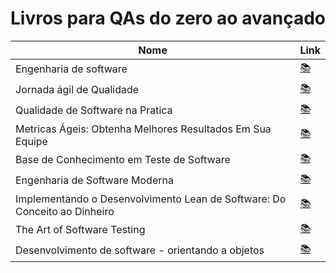 # Livros para QAs do zero ao avançado

| Nome                                                                                                                     | Link                         |
| ------------------------------------------------------------------------------------------------------------------------ | ---------------------------- |
| Engenharia de software                                                                                                   | [📚](https://amzn.to/3Gl8UUi) |
| Jornada ágil de Qualidade                                                                                                | [📚](https://amzn.to/3WOTA7S) |
| Qualidade de Software na Pratica                                                                                         | [📚](https://amzn.to/3vhNO2R) |
| Metricas Ágeis: Obtenha Melhores Resultados Em Sua Equipe                                                                | [📚](https://amzn.to/3WvGfBB) |
| Base de Conhecimento em Teste de Software                                                                                | [📚](https://amzn.to/3vk1r1h) |
| Engenharia de Software Moderna                                                                                           | [📚](https://amzn.to/3GndMYO) |
| Implementando o Desenvolvimento Lean de Software: Do Conceito ao Dinheiro                                                | [📚](https://amzn.to/3GmHvBe) |
| The Art of Software Testing                                                                                              | [📚](https://amzn.to/3PV57jJ) |
| Desenvolvimento de software - orientando a objetos                                                                       | [📚](https://amzn.to/3Gl9ZeO) |
